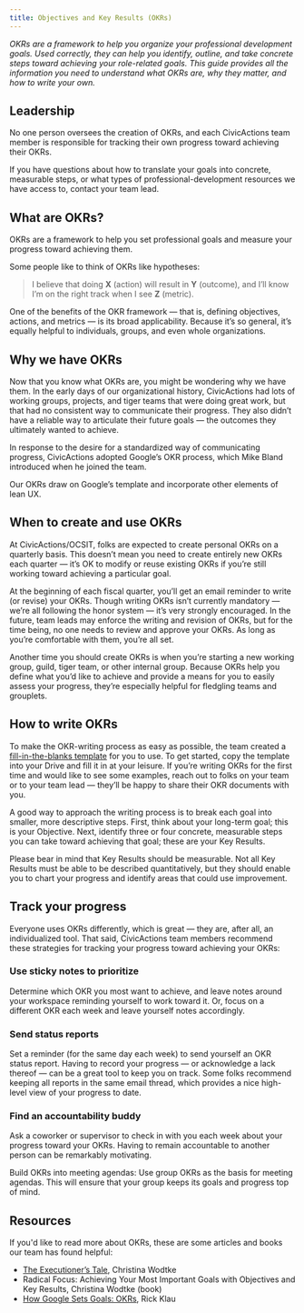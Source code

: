 ```yaml
---
title: Objectives and Key Results (OKRs)
---
```


_OKRs are a framework to help you organize your professional development goals. Used correctly, they can help you identify, outline, and take concrete steps toward achieving your role-related goals. This guide provides all the information you need to understand what OKRs are, why they matter, and how to write your own._

## Leadership

No one person oversees the creation of OKRs, and each CivicActions team member is responsible for tracking their own progress toward achieving their OKRs.

If you have questions about how to translate your  goals into concrete, measurable steps, or what types of professional-development resources we have access to, contact your team lead.

## What are OKRs?

OKRs are a framework to help you set professional goals and measure your progress toward achieving them.

Some people like to think of OKRs like hypotheses:

> I believe that doing **X** (action) will result in **Y** (outcome), and I’ll know I’m on the right track when I see **Z** (metric).

One of the benefits of the OKR framework — that is, defining objectives, actions, and metrics — is its broad applicability. Because it’s so general, it’s equally helpful to individuals, groups, and even whole organizations. 

## Why we have OKRs

Now that you know what OKRs are, you might be wondering why we have them. In the early days of our organizational history, CivicActions had lots of working groups, projects, and tiger teams that were doing great work, but that had no consistent way to communicate their progress. They also didn’t have a reliable way to articulate their future goals — the outcomes they ultimately wanted to achieve.

In response to the desire for a standardized way of communicating progress, CivicActions adopted Google’s OKR process, which Mike Bland introduced when he joined the team.

Our OKRs draw on Google’s template and incorporate other elements of lean UX. 

## When to create and use OKRs

At CivicActions/OCSIT, folks are expected to create personal OKRs on a quarterly basis. This doesn’t mean you need to create entirely new OKRs each quarter — it’s OK to modify or reuse existing OKRs if you’re still working toward achieving a particular goal.

At the beginning of each fiscal quarter, you’ll get an email reminder to write (or revise) your OKRs. Though writing OKRs isn’t currently mandatory — we’re all following the honor system — it’s very strongly encouraged. In the future, team leads may enforce the writing and revision of OKRs, but for the time being, no one needs to review and approve your OKRs. As long as you’re comfortable with them, you’re all set.

Another time you should create OKRs is when you’re starting a new working group, guild, tiger team, or other internal group. Because OKRs help you define what you’d like to achieve and provide a means for you to easily assess your progress, they’re especially helpful for fledgling teams and grouplets. 

## How to write OKRs

To make the OKR-writing process as easy as possible, the team created a [fill-in-the-blanks template](https://docs.google.com/document/d/1yqZ20GSLVUmw5ewkug7XLAVge4aKNgGRjQLLJiIvrPo/edit) for you to use. To get started, copy the template into your Drive and fill it in at your leisure. If you’re writing OKRs for the first time and would like to see some examples, reach out to folks on your team or to your team lead — they’ll be happy to share their OKR documents with you.

A good way to approach the writing process is to break each goal into smaller, more descriptive steps. First, think about your long-term goal; this is your Objective. Next, identify three or four concrete, measurable steps you can take toward achieving that goal; these are your Key Results.

Please bear in mind that Key Results should be measurable. Not all Key Results must be able to be described quantitatively, but they should enable you to chart your progress and identify areas that could use improvement.

## Track your progress
Everyone uses OKRs differently, which is great — they are, after all, an individualized tool. That said, CivicActions team members recommend these strategies for tracking your progress toward achieving your OKRs:

### Use sticky notes to prioritize
Determine which OKR you most want to achieve, and leave notes around your workspace reminding yourself to work toward it. Or, focus on a different OKR each week and leave yourself notes accordingly.

### Send status reports
Set a reminder (for the same day each week) to send yourself an OKR status report. Having to record your progress — or acknowledge a lack thereof — can be a great tool to keep you on track. Some folks recommend keeping all reports in the same email thread, which provides a nice high-level view of your progress to date.

### Find an accountability buddy
Ask a coworker or supervisor to check in with you each week about your progress toward your OKRs. Having to remain accountable to another person can be remarkably motivating.

Build OKRs into meeting agendas: Use group OKRs as the basis for meeting agendas. This will ensure that your group keeps its goals and progress top of mind.

## Resources
If you'd like to read more about OKRs, these are some articles and books our team has found helpful:

* [The Executioner’s Tale](http://interaction14.ixda.org/program/friday/293-the-executioner-s-tale), Christina Wodtke
* Radical Focus: Achieving Your Most Important Goals with Objectives and Key Results, Christina Wodtke (book)
* [How Google Sets Goals: OKRs](https://library.gv.com/how-google-sets-goals-okrs-a1f69b0b72c7#.shdtla9cz), Rick Klau
